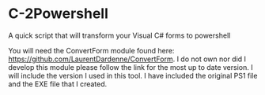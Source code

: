 # C-2Powershell
A quick script that will transform your Visual C# forms to powershell

You will need the ConvertForm module found here: https://github.com/LaurentDardenne/ConvertForm.
I do not own nor did I develop this module please follow the link for the most up to date version.
I will include the version I used in this tool.
I have included the original PS1 file and the EXE file that I created.
